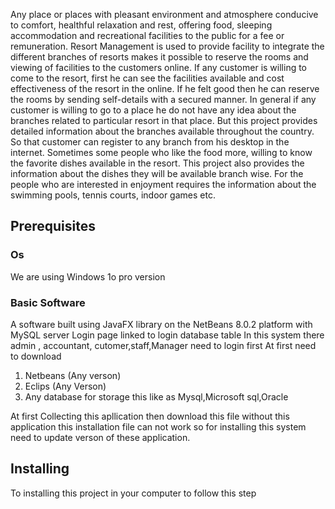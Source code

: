 
Any place or places with pleasant environment and atmosphere conducive to comfort, healthful relaxation and rest, offering food, sleeping accommodation and recreational facilities to the public for a fee or remuneration. Resort Management is used to provide facility to integrate the different branches of resorts makes it possible to reserve the rooms and viewing of facilities to the customers online. If any customer is willing to come to the resort, first he can see the facilities available and cost effectiveness of the resort in the online. If he felt good then he can reserve the rooms by sending self-details with a secured manner. In general if any customer is willing to go to a place he do not have any idea about the branches related to particular resort in that place. But this project provides detailed information about the branches available throughout the country. So that customer can register to any branch from his desktop in the internet. Sometimes some people who like the food more, willing to know the favorite dishes available in the resort. This project also provides the information about the dishes they will be available branch wise. For the people who are interested in enjoyment requires the information about the swimming pools, tennis courts, indoor games etc.
## Prerequisites
### Os
We are using Windows 1o pro version
### Basic Software
A software built using JavaFX library on the NetBeans 8.0.2 platform with MySQL server
Login page linked to login database table
In this system there admin , accountant, cutomer,staff,Manager need to login first
At first need to download
1. Netbeans (Any verson)
2. Eclips (Any Verson)
3. Any database for storage this like as Mysql,Microsoft sql,Oracle

At first Collecting this apllication then download this file without this application this installation file can not work so for installing this system need to update verson of these application.
## Installing
To installing this project in your computer to follow this step
